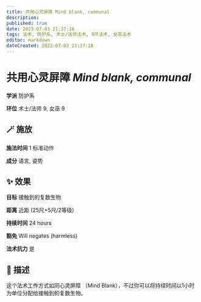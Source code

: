 ```yaml
---
title: 共用心灵屏障 Mind blank, communal
description: 
published: true
date: 2023-07-03 21:37:18
tags: 法术, 防护系, 术士/法师法术, 9环法术, 女巫法术
editor: markdown
dateCreated: 2023-07-03 21:37:18
---
```


# **共用心灵屏障** *Mind blank, communal*

**学派** 防护系 

**环位** 术士/法师 9, 女巫 9

## 🪄 施放

**施法时间** 1 标准动作

**成分** 语言, 姿势

## ✨ 效果 

**目标** 接触到的复数生物 

**距离** 近距 (25尺+5尺/2等级)  

**持续时间** 24 hours 

**豁免** Will negates (harmless)

**法术抗力** 是

## 📖 描述

这个法术工作方式如同心灵屏障 （Mind Blank），不过你可以将持续时间以1小时为单位分配给接触到的复数生物。
    